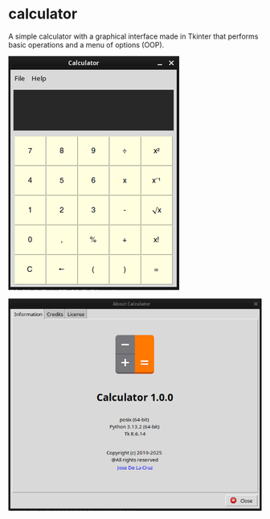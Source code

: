 # calculator

A simple calculator with a graphical interface made in Tkinter that performs basic operations
and a menu of options (OOP).

![alt text](./asset/images/calc.png)

![alt text](./asset/images/about-calc.png)
